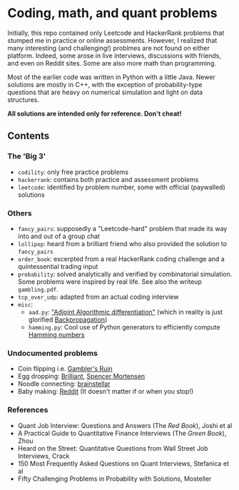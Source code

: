 # Coding, math, and quant problems

Initially, this repo contained only Leetcode and HackerRank problems that stumped me in practice or online assessments. However, I realized that many interesting (and challenging!) problmes are not found on either platform. Indeed, some arose in live interviews, discussions with friends, and even on Reddit sites. Some are also more math than programming.

Most of the earlier code was written in Python with a little Java. Newer solutions are mostly in C++, with the exception of probability-type questions that are heavy on numerical simulation and light on data structures.

**All solutions are intended only for reference. Don't cheat!**

## Contents

### The 'Big 3'

- ``codility``: only free practice problems
- ``hackerrank``: contains both practice and assessment problems
- ``leetcode``: identified by problem number, some with official (paywalled) solutions

### Others

- ``fancy_pairs``: supposedly a "Leetcode-hard" problem that made its way into and out of a group chat
- ``lollipop``: heard from a brilliant friend who also provided the solution to ``fancy_pairs``
- ``order_book``: excerpted from a real HackerRank coding challenge and a quintessential trading input
- ``probability``: solved analytically and verified by combinatorial simulation. Some problems were inspired by real life. See also the writeup ``gambling.pdf``.
- ``tcp_over_udp``: adapted from an actual coding interview
- ``misc``:
  - ``aad.py``: ["Adjoint Algorithmic differentiation"](https://en.wikipedia.org/wiki/Automatic_differentiation) (which in reality is just glorified [Backpropagation](https://en.wikipedia.org/wiki/Backpropagation))
  - ``hamming.py``: Cool use of Python generators to efficiently compute [Hamming numbers](https://en.wikipedia.org/wiki/Regular_number#Algorithms)

### Undocumented problems

- Coin flipping i.e. [Gambler's Ruin](https://www.quora.com/A-fair-coin-is-tossed-S-0-For-every-head-that-appears-1-is-added-to-S-and-for-every-tail-1-is-subtracted-from-S-The-game-terminates-when-S-1-What-is-the-expected-number-of-tosses-for-this-game-What-is-the-probability-that-the-game-never-terminates)
- Egg dropping: [Brilliant](https://brilliant.org/wiki/egg-dropping/#n-eggs-k-floors), [Spencer Mortensen](https://spencermortensen.com/articles/egg-problem/)
- Noodle connecting: [brainstellar](https://brainstellar.com/puzzles/hard/207)
- Baby making: [Reddit](https://www.reddit.com/r/learnmath/comments/192ohr7/consider_a_country_where_each_couple_keeps_having) (It doesn't matter if or when you stop!)

### References

- Quant Job Interview: Questions and Answers (The *Red Book*), Joshi et al
- A Practical Guide to Quantitative Finance Interviews (The *Green Book*), Zhou
- Heard on the Street: Quantitative Questions from Wall Street Job Interviews, Crack
- 150 Most Frequently Asked Questions on Quant Interviews, Stefanica et al
- Fifty Challenging Problems in Probability with Solutions, Mosteller
